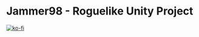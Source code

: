 # Jammer98 - Roguelike Unity Project

[![ko-fi](https://www.ko-fi.com/img/githubbutton_sm.svg)](https://ko-fi.com/)
